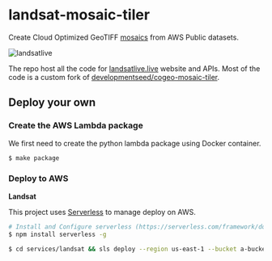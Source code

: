 # landsat-mosaic-tiler

Create Cloud Optimized GeoTIFF [mosaics](https://github.com/developmentseed/mosaicjson-spec) from AWS Public datasets.

![landsatlive](https://user-images.githubusercontent.com/10407788/53614981-299ec800-3bb2-11e9-959e-367c973299f8.png)

The repo host all the code for [landsatlive.live](https://landsatlive.live) website and APIs. Most of the code is a custom fork of [developmentseed/cogeo-mosaic-tiler](https://github.com/developmentseed/cogeo-mosaic-tiler).


## Deploy your own

### Create the AWS Lambda package

We first need to create the python lambda package using Docker container.

```bash
$ make package
```

### Deploy to AWS

**Landsat**

This project uses [Serverless](https://serverless.com) to manage deploy on AWS.

```bash
# Install and Configure serverless (https://serverless.com/framework/docs/providers/aws/guide/credentials/)
$ npm install serverless -g

$ cd services/landsat && sls deploy --region us-east-1 --bucket a-bucket-where-you-store-data --token {OPTIONAL MAPBOX TOKEN}
```
